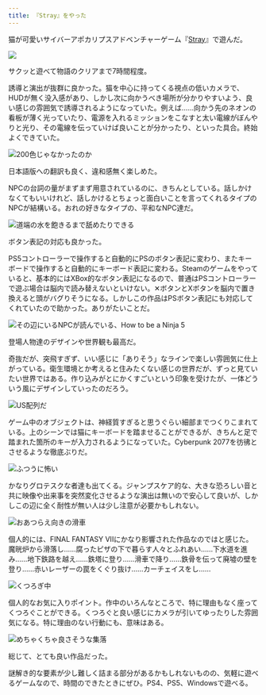 ```yaml
---
title: 『Stray』をやった
---
```

猫が可愛いサイバーアポカリプスアドベンチャーゲーム『[Stray](https://store.steampowered.com/app/1332010/Stray/?l=japanese)』で遊んだ。

![](https://lh3.googleusercontent.com/docs/ADP-6oHS8kvPfWII64MW8oLwDAXgnabrQ9ZDhDhcJIfVR7LfMj6x1B3PiHaN-AGfLm3_hMXl8tRfXSk50sRke6K0dLSm8Y9To1NSghJTrRobIv07A6xbbRF14FBQFzmPsl5jlxy0yr2dsb62WgPHJRWeVqx5IUzNaUlWl94vY--BNdUAKAjTy9VFce6v_wUufhsaOXcjK5NvPAFIbibV_Xas_xIiQ8dODL7Y_yhEfekZlShN9tyal6JGz98q5Ub3F_psmrxwloh3Db4Toj9yhExt-P1B58sVjQl_tsRQ_TCJCZNIw5C71_SR-KnaE5hNBDjxUu2llXlr_BtTbE-dh4CKs_PFPNTTCf7VU-topV4X-tBUtlxnGm2DWdmANVV85UqDfNx0jK65EZRPs_wb0dqHQcVb_T-IhShH0ja_1LcqjToGBd0kj3XCKVC75DR9VrvhQ28kji_TUT1TNvbC-mJHAHsOHuWOrZgc_cQ0L5PZOzaXQZKY38OiJSOQ9aXwz9HNlZ6vdLCbluovWUS0cJLuP_v8Q0I1Dfb1SqGblY664EYFhXhfuciZvSqdciH0pNO1kDSF9zW0i_c20ivfl1kZZAxlsWrWnUjaGZqbCMZ4R9u63_5aKfcA18a_pFK34zsKRSafn0Z2ulK5ggKgOoDNA25v58T2JZnu1AriZ0HXsceMCoe2WcYegJdZenlV0wp4c9CKTcHY0bn664nsHI-mUN7ugCaiNDKdX1oiQJE7qAT8uYmEzg3n3cHU5h90rng-T25m235h2FHXsnXRSg_q0wTyKSc3g4yyIdyVZFp683nqvRdfOw-HJuFyvKLv28D79FPRybdadpzXupnHpXnBLh2hb0V7mpuKMHRgNWmUzx85ybM314xSBszr5TGnlCqbHykzbHeDm6ZxzYl-gkLPdFq1VnU07pqFyNW98BV6MVorr15r12kK-R6nhmC3c187lTxUEexq19gOGOU5F-AkXEjJGRgu4pbu2nqxrvpaz1eca6J4PgPIUuIIKvFwc2IHXpVSP_UFi8hSZwo4tzGRGWE33G_rGqLoRki-lt9P_jFhQNQlAEcAOrVI8qcf6Zij8Bb37Gpz2Qubo9iPK1z6szqYtGSBfN66nHpaRkHAILqhPA3I-wdCaLbk1jlKos2wTv1gidEiouel1UO2jQoWGYLZ1QckXf-1C9UC3oXPQdRttssQjVTtZWnJGPVcz8s2r3IUGfLdSOZz35weKVUokC1l7Xja7_zWS0hthuzWfLzacORTaw)

サクッと遊べて物語のクリアまで7時間程度。

誘導と演出が抜群に良かった。猫を中心に持ってくる視点の低いカメラで、HUDが無く没入感があり、しかし次に向かうべき場所が分かりやすいよう、良い感じの雰囲気で誘導されるようになっていた。例えば……向かう先のネオンの看板が薄く光っていたり、電源を入れるミッションをこなすと太い電線がぼんやりと光り、その電線を伝っていけば良いことが分かったり、といった具合。終始よくできていた。

![](https://lh3.googleusercontent.com/docs/ADP-6oF852bMYbdqyyBHK5qNK0381gS-sgNDqfpsqNqJMXsR1tO1QmKszXzTKmWmNMHG2XF-6sv4FjIdBdCQ_Z26Zs99fidqoGy1XgBsXz-FCGt5jWN2gVGsXcQOlE-p1dp_Hwhm64cUEK2-Yu7hX7iz82lULuwVX_2y2aOzsc82RcfakvXbmgoWTL7UDKFhH3UPTpCoUh1_NTCsbUYBl4dnO4xbx7rsYW6AH99ziiKnwmHf4lXe8kmqSgngBpm7TLXmzqbBZzZFmGxo-vO-73gh7gZj4e0i8r5s0PAov2FE6X0Vcj24wlMA-YSwNbQy9pbjC3IwT9f8sWssXo2EkBXpFBdIWRbBbt4I76hgRC0g0aQg70l3mI25jlwf4UgzhUQRlkXHj4GgIXlsN-Y7oDwrUXcmMhWqD2VsvLMRJItlefpJNdkOrzR6gFvWvCshSoMENFA-FFV3i1yJl5KaA0yJhJCOZRpAIzbkFHU7ky3PAP5_VbcYdoCdk_mY4cRtXzNJOSnQLynFFT2H813mkDHGRRez4Rx1nFkkwZx3QkeFGzxVV1wb_WzNS-HQ428X7xpSPzPrcIs5_Hfxm9Nah2OAs9HCO5WalGzTb3dXQIYKqgmgvkHelAEMmwDARrDGPX7R1pbDXQuIu6dOlqHSYQu41w-AUiS3lZrX83XA9tUL6ct6IqULsCKxU1I5zvD0ZbYBAxQTvQYekJKML9oldAosjaytumSsimSBnt63LYBN62Cx7NT1rwfk-15B8vXxftaT_YTcgKQeE5cUAqxiPHS3IGwpoPtEzfg_dtl-ET7IQvVoE687Dva_9IIenjaJJRnUSNfByrG6xsO3I8G5dDB872oFgRdHr0NU8KO4Dt1gfV_3oX0p4A1SQKLbec_--XidHox9wkJDgh8gQolCSl3Jk21JxW7d3dgiSoBPPwv_reZ5qr7xkfiTAEswHCam-5lYRDG4yd1I6Nuiw1qieQ_amnJBOf9wBNH9KaFZKYIxRl-GViG5mY-yZLHXzXstZtAZDQeeO5lmZma6fiYf3LKAtiMbAR4gFEThdtnf0pMIEshjKP4_31EKPA1ItAaanTDfKZhiC6RVUK2fBP3K-lGCu9ZslTeBiO9hPGyGip23ukqYRsSOc-8PhLMn46zSG4EEgBPVvcBXs4pR9ot2NGk5bsYOxeBTxIAjrVHLYuIKIhK5l97--hcH3No5FSlRa4iWJZBXILaLJWeHj_mKnM6Vzt51x9T_0-05aT5p6QDw4AE9FDobQQ "200色じゃなかったのか")

日本語版への翻訳も良く、違和感無く楽しめた。

NPCの台詞の量がまずまず用意されているのに、きちんとしている。話しかけなくてもいいけれど、話しかけるとちょっと面白いことを言ってくれるタイプのNPCが結構いる。おれの好きなタイプの、平和なNPC達だ。

![](https://lh3.googleusercontent.com/docs/ADP-6oHCfpRbsz4KZ6nSFoFpH6ae1aiVCdhMPlmLBl_Q4eoLW7KNfEgoV2QbUf3KI3J_iu0-Vr1hnumV2EQCyaXwJPbM-GgJG4l_G1DIjJFrqveY3_sjUBBUT6jDXbuCaWTXelEgyxAdmmX9jWD8LIBSUl9pepE1WH7HzRqCtwj0s9YyC6Pm0g9UiK-IDKvSMnZAndi7atWtvGov5szu4NSoWyWxSjMOiH8Tciz-E-17sGL6IrAdNU0uP2nub-BS4ERiiSz5Uv4ebWlXY-IhtXan0NEP0T4RT9cxE8p-CnhLK3YIwxMcp2ZWdeZjskkNAYkkoY0rXvNM5z80YTQ5G58CV2H6tHOJCfo5fD3x-ckSyc287iUqisz3nG-emE9j-CSG7OLJ9WJopY5mrGX2N5nBUxXlfCf5laPBX-WORDSZj4ci8W3cFWm69aa60JYGLrM2juOLzx0o9j4bno4uf-8hkbbyagdBHHWWBIwKulxiAiMPLCHuUCS1uzj-bhiY35-EZCTCGKDvhi2Y40H-iRvnNLpUGS0M3q-aberz1063-oJDeUcw_6BO6Q99oKnPnj-DDX_qjhtDmujx09k62mJcNnyNRKSRtJTaQAmMMr2g7B5JpZer-EvPWraDQrntLHX6TRN5OhFzWYdwLJfQ18TXQXLnkmhnUOk01SmKi2L9dLB6aU9IfziWm_Ln9fAvwhwiSFMLdob8Dp8djWdkqzJePi07c0JPkzU3ewnfnerB5Z0Qjrdy3JLe2O9PWaoQJhiBUz0GCtzMisqwqjDzCsvGIGEui3HOQS290vptRsxjjsV85-XIuYSpbUeAU1M0u4KX3gHXW2bWZIFAm4Boej8Z72waPlyClIfhj2n1mt9xBN3062qRiuLIZVPSXLmiD4ZB1-_DeKttnbzVu3hQqe88A2U5vkHwwee58iEclZewr4t8m_y7_RS_cr5UJtFmeBDqq7cEiyio7rBwPFiSlRGJG_TtSV4v9c4-U0h5vYKkRrqh11jQyeFLe34Bxlq5eHjrBuYkn8ih8uAyR_SnIfvxMUXXeYV7Djp1WbKH1TY3DK9ERZhJTnzuNA0P4FESNIA_7mQ8ZNyCvxkXXWihPYpYg__7hNo1EmSdBzIjY3RU7P1DT0LzNQWLAnfxivjGuwdO_hStJAtMxnQ4KehYJkZaXutAb2AU3ENe4sRvAbUaN8crOmXna2YcJfyECGEDzWuP03uVFcRCNHGFevEpbM8iOGPrPjKqSmyt0g1g_BsLNRWsoR7BTA "道端の水を飽きるまで舐めたりできる")

ボタン表記の対応も良かった。

PS5コントローラーで操作すると自動的にPSのボタン表記に変わり、またキーボードで操作すると自動的にキーボード表記に変わる。Steamのゲームをやっていると、基本的にはXBox的なボタン表記になるので、普通はPSコントローラーで遊ぶ場合は脳内で読み替えないといけない。✕ボタンとXボタンを脳内で置き換えると頭がバグりそうになる。しかしこの作品はPSボタン表記にも対応してくれていたので助かった。ありがたいことだ。

![](https://lh3.googleusercontent.com/docs/ADP-6oETvefpgjs8bD5qFZwezz-j_e-mcjLaaQjZnBkMZ67dlPVmM9bUrx-3HW59xlOrnEq3INC4-CEc_cNGDnD1DhPl-MQfPL43wvPd4Edf8AJiDOaVTsQeEvQ_IknFQTRrd9RUZYxRNgGRZ1xTaayjJu9yr5R9pWnF3mt2WUA91Hqxy245gqMbtCVJycUzK8o2pUFxWCMsAYuSLXUadYG64zQPRq8HVX3zyP_Ve64C8oBtA2gWUoAy2phHVv7p5EQhwxE9AoR7PGR6fWsQNYPKFtrfUgjCKsWn0ul5wrkrfFxrDL_290Vi-qeiNZTQSkUGmQQ4mpuEGm3ZuG1OHuTnQ7A6iZwvjydfauluRIEYrIclx5S54Cwmy6Kqw4YiA4E-lPen0Q49OtPWog9xiIwYxnbwlzQsNnNGUsijjLyIqzHntBZ-GkkWH6y8VAZULXMegmKt_9ycn-iCs4T9MUG-ws4LpVDyiNHVNVoZ2wFaxUgZ7R0Lb7_saURfHSAhsJO0u1XBMYvW9VdaYCYUOroVOOtOi0_DxpHS40tYepoVza1Eb_lkBYXPHnw7ES9OX2tsihcF0tvrLJlSB70SWCWxDUl-MMPtqQ9O5r93jiKGFJ5jOhtpLGnxeY_ClYeeziEawAkTEWaG7_UJ2Ml1uFmqigJhLXgt-scS4gV4PRdJz53tM60C5UClol1_De2dkqgH0UPJWI1wlYU5Jva3W6qlpWkBgDK7bs2Uimzm5tLYKBzUNuvtG_1dOS5sjdMWgUpAe6RCXLk7kDrIFnbyDm6nMVdrO5hKhNiSLCO0k3XKhlAznOx43ey4Bz-RuBftI_wTRdqwHZsUmdkHkLCIWuKhyP5c0UinswGw7LC1c6IsnX2ZIf2OQ6SLsOIU7i5LGYSQSwUW4pTkdxjOr1C4aThpWUfjkLabUsJPuwXeOMjfB83_G8H8b8d5vwCMmwMEI_UB2kHHrYT5TAKRXLFockkxOS0ZiJHfItMKsgEU_N2pITrGBtktm25oT80ebdjrAWzX41zH7BBmAPw20aHZLE16jDL6PNhEuhZPCA29eJon5b-uwMPLYm8ZioiihMaRP0Ni4Gyzyx8pN6FRDTnlwD0tZ9pJ5C2tc17Kn_PYYBrc9A38f_NVpSpVzor1Sc0BqhyBPqodCmPzZeUELtaEAi-3E7stBsH4xBf0Nw2ef-yun0yEIamDLkrA7ZoOl8n9H562KDZ3G7kF5XURLEt6rnF7-4zxD0zTl9S0JoRGGPGTUzPLlKAtvw "その辺にいるNPCが読んでいる、How to be a Ninja 5")

登場人物達のデザインや世界観も最高だ。

奇抜だが、突飛すぎず、いい感じに「ありそう」なラインで楽しい雰囲気に仕上がっている。衛生環境とか考えると住みたくない感じの世界だが、ずっと見ていたい世界ではある。作り込みがとにかくすごいという印象を受けたが、一体どういう風にデザインしていったのだろう。

![](https://lh3.googleusercontent.com/docs/ADP-6oGcSTy49BfyMpoBjRvLb19cCVzpcfJAxzx5qzq_QiougDBViGKE7kO1tzDq6Yjk9lVKEvVQMwrIG5ztgFc3aGCK6Fcv5DSWCdw0TDvNmIaBV5H3rmRfATcXQRCmE1VSv2zQnANMnU5K4tuAQ48vh4mnqvX1842hpbakQDdXJolHdOSZGuEb86XISPdtxs6QgxEhsyKAtnkCOW9AHcEpfFAvGjUdNbg-HNzDVJpuJojqv8OqBBOzcYVKGzddiFyZaYMV-fr0FL8zkEy_hk100q84wCNLC1Aqv8C3kt6ijc6FYZWYdHzGgkLki644qDNgdEi0Ktof6-eqPZjpAo-Dc373al50GoxuFzwv5iO-cQe3I359R5ydXi0fFATxRUs-OPMeeaOmbkrGeTqZPwWa3zO8lGyVKWQvzpOr93t60f3q5CvIj6QiwVNhJp_lRb1vp2I95MROXLF_YcSWTKJcim3CfZGpUuoiO2ji66HeiV7XPnLuYSR6FV5K_HMY2F71P-0Pc4Kn0SdtoBsUbZS1KsqYMlvwPfCc4qj9JXqsNaDyq1CF6Ano0N_jtvPc_Be-rLI47-SV1zB5etaL1qAkMavNkAq0BQ1WGhgmSIt44NLEDa-bXlQjpvf0oaDf4pUFtcJWyklxQbshajt0SKToYi3ID98for4B2H5VJK6SwUm_4hMBZL_CdtyUN6rHuodiZcRxlf1yhWLQExplLuwabKWcCD-ReZDjfcQSOlkShw8RTUeHdzjLNrhmfynGRFmLhH56u7QadUnuF7fm0qNrq1imSwVp0sA8bwUWSU_l66HqXnaqEeptapoDik5D1dNtr1b8mzzACxnxDny3f3YtF2Rqg8E647306IhV1OwgsEu8YLl4GNwoe0i6D9-S00RKQpg1nbF3-fOon08w0dAccYxb_wIZI7ciVkNkMW831D3J78S50mS2f9e-vuUCKInyk57K_TbeJeQws1ByCgz5565RxrKI1rLXwuO5cM53IDZdG0nLeamkG0O2Z7bcNqV8z7LA34T-vw5lQ6GDj6r1A4bj2ZJO3H1DR21H_UvWs3DusPQat6nfeun9ObMZM9r3p45H_TDkQND3j89kpGgtSL5_kQDx2FdhG2-9nXl9sWFqRwCuL9teWYdqZAAT2XXJcqzR6rjZkvbcWzK3P54xhXBy0De9btz-LwtsSjiycEA8Ml5_awSbM4UEM1IlDPmODYzKRirvxN4lzmWUKLBwyLSSFqwO3L0W2yjpou2dlQEE_6oOFw "US配列だ")

ゲーム中のオブジェクトは、神経質すぎると思うぐらい細部までつくりこまれている。上のシーンでは猫にキーボードを踏ませることができるが、きちんと足で踏まれた箇所のキーが入力されるようになっていた。Cyberpunk 2077を彷彿とさせるような徹底ぶりだ。

![](https://lh3.googleusercontent.com/docs/ADP-6oG6X8XWAcIKnYnScD8OvySzFsgr924gIBFcPnyEnFbY7vd_JLNnJKrCmFsvnARDXiqjHqecx5FH9nAcuXxK8T92Lpxm98-4t0XV4Uu2jXzAj1cejX9WR2x1A9tJD4dr5nACgczR_SPqGbA8tGZgnjDTwG0kVgmC1MraFS7TITNWn_mPp76V6U-1bmevTCO5u-THHtz4JpLjsKhxL6S1Kdjkl7hei9DvCh45TWNmgcNs4zGT4KaWJJ1nU6r48UXrtoxhxX4qrMYlDiAWOTgE69zj8wa0yiNk1yZ0eNQYU5aBw8MZbDNkbx1ZO6NrMYH5XRs8sTV1DrG44IDhx16eyVb92AdW-OpvHxhue8sKFnYMfvnAG2j0SHbDpBzvt7pbM2mkkX7Kozb2rSzB4qF0ech5l8znPLTtbSMM6alPJI89qOl74n-82cL_PBW6vmXbd1zd1EsR-2F6fYL7KYdwetumi1_RUOSoYwidozy5Wp2EhuEEzZ0J6pc2AxCF07WJy4NUtv-iet8BtsiAfsZZifAReRUTBp8y65pbZJYeKfQOKQjmQRWFc7ynDYaPHpYVpGQ3a6ELrZGhhdj2DYpNcxLyEDBZ1Z1Mtseqv6QCz_uzJsxBr7rlEwmFjxSP3GUaPn_WODLxd1uB7xv6fLWmOc1pkDtjra1E579Ho51zHivr1aOyaaaKZhzneJFSHsqUb5joRaEOBhZyCw_r0vv7S1wzz4EEfPeojV-rd8yNegtsKyhNCLLLvlyaqNV9nw7JxTQJuRZYnkBLnbwMiTS0gjjC1IT1KCwRlww0oSwk1xj4zH-YQwUWZfiG3ZyHUdA1nKVkZNSyZpDl350gSMECui1jHZCPSbo54m2ISethxIsKcW9npUpir7T_nWtiXuoeQZ0CtW_fRMQYbQRmriWjCONZY3C15MT98kodr6Ar0M-4gi8Hv6ObjRY-_UicCjY1uYInw9mU25xlgP0TjSv1JeOnmn4vtEQ2z9Gwr5jH7z0THQe3wJHNvb8smy55SUPNqCFf8Ne32-vGkoFegHDBnSnW0vD0pAzgVHs0xlovI2xOzR7lIcDOE2hCu2kW9fRvB5m5FYxkgxzHU3XmfVGZiTELgRNPtHcAz5b4le404yHGY0TzrTC-5RSMkauxT2Ton9e1A1PKNDXUI4zONH-AArL7xCxiD4HEpNoTqp6HqS_S4P7nIB-QZc_z7kmamRr9n5Cs9ebYwZ4QXvUfXMy7Or4foiEOO0XVVcUU-EuqxJOB7SGObA "ふつうに怖い")

かなりグロテスクな者達も出てくる。ジャンプスケア的な、大きな恐ろしい音と共に映像や出来事を突然変化させるような演出は無いので安心して良いが、しかしこの辺に全く耐性が無い人は少し注意が必要かもしれない。

![](https://lh3.googleusercontent.com/docs/ADP-6oGa1OKyzAHDLBee1hDNU-xoGOE1LuRSV8okySO-68pshG82Le5cUVfGeg_17eYmXZ3Rf2yW7LtG8qfcMzVAvTqp76vsyzSa9V-VxaQVkOt07t1GEifZqWhVtIfAHQxCg7HVXTCpyLuWcxURi75T2aXVJPR8308b95lPMl4_KX1xBqx0ihWpzMn1CQ6iMFGXOcaRi4ASlQsP4FH0FyKstwl0NMA7T0KJVaXQcL86HwL8UycUGbI-lUkZ6Ung0VOPPmK5YQow1-ZQmrE27MTXZ0O8gMyOSgqngnygI_31Aut8FV6StcRtmcVZeLFYhIgvR5xRkrrgbd2gHnzC088Vvej2XemGxLvUE7MAuiwbmBLt7-H-GU2KrM27o86JzQsOjoDY46EA5QZEgUa2iP5dzaw_PpYs9YZDusshf7bz5yHoX26YdiRaNMMf1RDBCGZArNS_0xYaQNX1EQQ2zPZ45_ZechBcpcxZnAnbMjXoRt-jm-9oBeX-_hPVdbV7E0F9fBXbU0Fw15ntec55VEzaLPHG0i8lLwVgpKdIxrCYt8dKraApGr4Y83Y0CeRC075F6MN_vvJAdIiqLlIOZut1AwSb0p20Gdx8MFLZ7CWNOKLzzSA6LtGssCaSZIVp4HwtcCDzvhYaqzT9G_MzT74uQ-YYHCWqOSUR-u5C1C640gWHEbvsyoOSlH7oti461ocE3vLoXPboqFnvRhN8lvUGSgN98gwBfh7m5UH5VsD0avzLr8UnCuXualnmQxTCCUVUEz94qg3n7m98pOKE43iz1prRADkmeXjxKwBGsOH6XB2S2gMoP7HvT7ASAhUdIUAW8p6CHshLkuif0OQ1__Bz181tjuQxAOmClnN3Ex018WlDFnO-v2DCy_ckY8aSuxClFXWbfWSS3XCpOQIuTyH9MO4pwOPfKE1_S9qZelwHG6q7_VURIJ8yAGs_5ZAgpyLCp501b_cKPLQ12XKd5dQ3cJAlKwvm4JZIm7R0ZcNm2zjMdd-r3XeJmuvLiGpuDoSPRELUjw9M83t_aR-4wtHM4dRn0jQqGT9nbvUmUzzJbZ5GOERo0jWJWko8UQYjPvWQkue784a7dOT-E8FfqyoPk4NtkFhDHIiU5WH06iVCnSIizI55IL6v2SUskIAlzFeOqA00VzxhSnIpwgdyabyzYLrAPHUSoCnmbxlS35vQXHPpCJq4bRH2kKh2Dcqw7iO1cyu8Efl-a1M6MEOfj9JpwL-zq3d4oBVzfXa0BtBq2ip-kCISLA "おあつらえ向きの滑車")

個人的には、FINAL FANTASY VIIにかなり影響された作品なのではと感じた。魔晄炉から滑落し……腐ったピザの下で暮らす人々とふれあい……下水道を進み……地下鉄路を越え……鉄塔に登り……滑車で降り……鉄骨を伝って廃墟の壁を登り……赤いレーザーの罠をくぐり抜け……カーチェイスをし……

![](https://lh3.googleusercontent.com/docs/ADP-6oEUDXf9UE71eZyxwniTU2xYqYAeHPCG1YxNZQA-ZIPTWteeHrYbq6RQjUvWe9XtllVsKhGbFDO3mj7w_5ezoxuc-6bkUkMTriX8lrmKOTUSzarxK6rh-tynQAPIEwuS6oX1eMI_OUCmBVUqfN01Pe_41-_LrrulR6ajYHWRWG4bmma7cp_O_GuLSwtixeLnsWA6boE1lGIcopzHlewRW-PD2Lj3UCIaazI_OXJm_2UpQRB6pO07nR6cSwREHdVs3CzmNXo-vEvawavyN7swgAGQYMmsYjmjI1evFOX0--lB1ceAUDjVhG8KvwHARkqNGoukT5rTnkmI_206eN2b0KOILKXP4K70fuQJt_hxXaMee6od8YNIGGyLcG9_PEgmGR2kIbTAPo3k2y1A2If4hB8UM0uKYi86cSMNUgCpWZ_lPiTByz6mKE8RHQxH52krt1THcJcFbFIbwQiWqmHn1kPY99U1PwBMi8FsLSImqaSqVGA9axoW42dkTQ1ZpbIBa4oCLqwVuWhksSlzMCAGqG7STG-c46jucHlLqkZW37ubkg2Z3_E2yGrOAy2bj2pzppnoN0R1anxvnrurMsGLUqy0obWMqs73oaxNGhUxfBI5KxFd7UgBFEeZ5o0R65NofOFEEXJ3YXNM6XIj9172r9mDchhWLmB_T5vjUJwoa5oIABeYkpF4mHg2q0Spjyr03iPf306vNB3c8aJj6Rnbi6BFmqIg9rzbnmtiDmlFEqtO7HEcqgo66KeT6qCIWSsd-TTIYh_NRYfu0y_EXmgabG9rw0C4PoPxO1zI8K6Xke1H2cChtADrlfA7in72zglASEmEmApzsbarL68Y_IMbd7U95QK3q07nUTR5OFqLzzIZIiN1zr2vGsSSwFD8HvBU_XYPDtGQJUOCrUEzlK6sceqtZ7Ll_KSvlv5a40xVpxL4wRxwdoZ0iNWHyG_kK7I3iOuFeM4o0SjsYoe4zAJudMo_uBawlq_F-yM9jOsTyEssUJmdNABQQ28EMSwAvkn_F3VFdpLTB53IoZlu_qoB6uadKiRRappLt6BxE-I1luS3Nfk7Yd33EZLPXZvwNxX_inCowPHKPh3lyK_lHBgpARXlC_O9RNiSr0zJH2ehFwNk1Y1bcX2EgP_M--Xhp4GVPkfALBeAxjgD37QsdL5OQYbDs7f3Fw0AICA_0MaliuVoyrvP7c52TrPsG7v93q49_bRSII4si_zh0RyjlfZfJXps_zwC5xX5jyvjzb6ehBT2siwsTA "くつろぎ中")

個人的なお気に入りポイント。作中のいろんなところで、特に理由もなく座ってくつろぐことができる。くつろぐと良い感じにカメラが引いてゆったりした雰囲気になる。特に理由のない行動にも、意味はある。

![](https://lh3.googleusercontent.com/docs/ADP-6oFn6-r4Vltms9oSpeixl3i9rUJcjbZ8WjVe7miEpIiSiiQ2GF0pY4jZc2OcHRFpfJ7YID4qOALR-J7tsfOfHT-LbFzxCNngwpBFKJOma0BMbhx0lfKWh1HzakcG536jCTY2bnFiI8M-LJ9WC0AICv4k0u-FnEskKlNVtoYbHF-FbUC1ctGe9GQreMOwWj22ua-ujANk2Bmx9A9Jgmk9zXbxbGvD2NzvnsEEFasLY10-29ph7lz39Z4EfSWnk0HltXPo7scQGcqVHEwSqeDLFWw-yoB6DaQe3uucsVwa6uT1JR_ubBjw7ioGSPJye9twKpq8glXziE65JJxQximPHIAgFqbJaQhvW6mQCE_XCieo4o2Iws3U85bc5uhiJA5cdKkF2euOPRSXR4FCbrvN0DgoeHem_lNFgd6dOvf1tg-D4NtXdjxpPxMRWC9MMYeJ8oedvgUxSEKDcfX6iXm3FDxwWkPNcbVceQv8Vdo3MfHDEt9uit9vcsXPSYyzVykpuX90hr-rWOQjLUCFKAo9c7Pj-YKGJQym0QZaiGL4svqtOfjLYnprUo8xfpc77PpZgV71FB2xUmlHsDqZ8AOTCZDlu0_QJwbWQdZZsDM4WTMdAlKcyUgrXiPcy5DwEt6bUJVzqRtd-r6S6G-DT6df9tD43adsMS-rbsnivzGmhKM1-il-58dSOrfpXd6uCb4WRPATuIBfZTi0OJZ6zGrMXjzyIlamxHk81MSPOSrXJt9su3UVvybrhn3Z1GF_cZnAPYzYyipSaJcrvz3gSx5WehaJuwEGKnp7m8sv7rTk473bYZGQNIm0ORuup6aG9RHHTs0dfxSgYOekjRFp5Hc8PMV1c-aKtwpr4iX3qzhOuEZjvyQ4LvRm34N6hyF4apTFtMgLtq6Znqftawst4PQ87nLDOqf3JTw90f2-LW_6yb_B9OM4gmRSJjU7gPls84QXA3eN8nv9LGtdxJG9sXMwNzHlht3geSBooxkoJCjUxeDHrPv1YIg90jEicVFCJ9v7eCRPVmSgxWS4hxL808W8ydXPxeSRvGDT_CcZCz6sr3GroZYYoHP1iLr9s8hBni5T4doEJXhgCySu1lm_JfmJenBnMTy_fIiDFFb7geVqpnA6LKudfCvNLTnNtyS-OPaq5jbVejPiXqygmaFJXDAcnjW8eROW1IEETlvq7S29ttK7ms_GNjQWP2Yk9MbI45627JXi90H_eKw0-jSyh9QE-pypjzV-03mY8ZOpz13CTnbR6VixOA "めちゃくちゃ良さそうな集落")

総じて、とても良い作品だった。

謎解き的な要素が少し難しく詰まる部分があるかもしれないものの、気軽に遊べるゲームなので、時間のできたときにぜひ。PS4、PS5、Windowsで遊べる。

